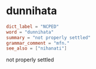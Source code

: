 # dunnihata

``` toml
dict_label = "NCPED"
word = "dunnihata"
summary = "not properly settled"
grammar_comment = "mfn."
see_also = ["nihanati"]
```

not properly settled


